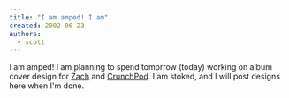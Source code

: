 ```yaml
---
title: "I am amped! I am"
created: 2002-06-23
authors: 
  - scott
---
```


I am amped! I am planning to spend tomorrow (today) working on album cover design for [Zach](http://www.dslnorthwest.net/~chaz/fd/) and [CrunchPod](http://www.crunchpodmedia.com/). I am stoked, and I will post designs here when I'm done.
